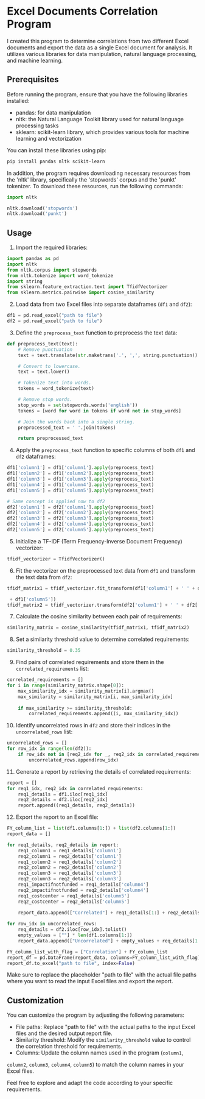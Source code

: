 # Excel Documents Correlation Program

I created this program to determine correlations from two different Excel documents and export the data as a single Excel document for analysis. It utilizes various libraries for data manipulation, natural language processing, and machine learning.

## Prerequisites

Before running the program, ensure that you have the following libraries installed:

- pandas: for data manipulation
- nltk: the Natural Language Toolkit library used for natural language processing tasks
- sklearn: scikit-learn library, which provides various tools for machine learning and vectorization

You can install these libraries using pip:

```bash
pip install pandas nltk scikit-learn
```

In addition, the program requires downloading necessary resources from the 'nltk' library, specifically the 'stopwords' corpus and the 'punkt' tokenizer. To download these resources, run the following commands:

```python
import nltk

nltk.download('stopwords')
nltk.download('punkt')
```

## Usage

1. Import the required libraries:

```python
import pandas as pd
import nltk
from nltk.corpus import stopwords
from nltk.tokenize import word_tokenize
import string
from sklearn.feature_extraction.text import TfidfVectorizer
from sklearn.metrics.pairwise import cosine_similarity
```

2. Load data from two Excel files into separate dataframes (`df1` and `df2`):

```python
df1 = pd.read_excel("path to file")
df2 = pd.read_excel("path to file")
```

3. Define the `preprocess_text` function to preprocess the text data:

```python
def preprocess_text(text):
    # Remove punctuation
    text = text.translate(str.maketrans('.', ',', string.punctuation))

    # Convert to lowercase.
    text = text.lower()

    # Tokenize text into words.
    tokens = word_tokenize(text)

    # Remove stop words.
    stop_words = set(stopwords.words('english'))
    tokens = [word for word in tokens if word not in stop_words]

    # Join the words back into a single string.
    preprocessed_text = ' '.join(tokens)

    return preprocessed_text
```

4. Apply the `preprocess_text` function to specific columns of both `df1` and `df2` dataframes:

```python
df1['column1'] = df1['column1'].apply(preprocess_text)
df1['column2'] = df1['column2'].apply(preprocess_text)
df1['column3'] = df1['column3'].apply(preprocess_text)
df1['column4'] = df1['column4'].apply(preprocess_text)
df1['column5'] = df1['column5'].apply(preprocess_text)

# Same concept is applied now to df2
df2['column1'] = df2['column1'].apply(preprocess_text)
df2['column2'] = df2['column2'].apply(preprocess_text)
df2['column3'] = df2['column3'].apply(preprocess_text)
df2['column4'] = df2['column4'].apply(preprocess_text)
df2['column5'] = df2['column5'].apply(preprocess_text)
```

5. Initialize a TF-IDF (Term Frequency-Inverse Document Frequency) vectorizer:

```python
tfidf_vectorizer = TfidfVectorizer()
```

6. Fit the vectorizer on the preprocessed text data from `df1` and transform the text data from `df2`:

```python
tfidf_matrix1 = tfidf_vectorizer.fit_transform(df1['column1'] + ' ' + df1['column2'] + ' ' + df1['column3'] + ' ' + df1['column4'] + ' '

 + df1['column5'])
tfidf_matrix2 = tfidf_vectorizer.transform(df2['column1'] + ' ' + df2['column2'] + ' ' + df2['column3'] + ' ' + df2['column4'] + ' ' + df2['column5'])
```

7. Calculate the cosine similarity between each pair of requirements:

```python
similarity_matrix = cosine_similarity(tfidf_matrix1, tfidf_matrix2)
```

8. Set a similarity threshold value to determine correlated requirements:

```python
similarity_threshold = 0.35
```

9. Find pairs of correlated requirements and store them in the `correlated_requirements` list:

```python
correlated_requirements = []
for i in range(similarity_matrix.shape[0]):
    max_similarity_idx = similarity_matrix[i].argmax()
    max_similarity = similarity_matrix[i, max_similarity_idx]
    
    if max_similarity >= similarity_threshold:
        correlated_requirements.append((i, max_similarity_idx))
```

10. Identify uncorrelated rows in `df2` and store their indices in the `uncorrelated_rows` list:

```python
uncorrelated_rows = []
for row_idx in range(len(df2)):
    if row_idx not in [req2_idx for _, req2_idx in correlated_requirements]:
        uncorrelated_rows.append(row_idx)
```

11. Generate a report by retrieving the details of correlated requirements:

```python
report = []
for req1_idx, req2_idx in correlated_requirements:
    req1_details = df1.iloc[req1_idx]
    req2_details = df2.iloc[req2_idx]
    report.append((req1_details, req2_details))
```

12. Export the report to an Excel file:

```python
FY_column_list = list(df1.columns[1:]) + list(df2.columns[1:])
report_data = []

for req1_details, req2_details in report:
    req1_column1 = req1_details['column1']
    req2_column1 = req2_details['column1']
    req1_column2 = req1_details['column2']
    req2_column2 = req2_details['column2']
    req1_column3 = req1_details['column3']
    req2_column3 = req2_details['column3']
    req1_impactifnotfunded = req1_details['column4']
    req2_impactifnotfunded = req2_details['column4']
    req1_costcenter = req1_details['column5']
    req2_costcenter = req2_details['column5']
 
    report_data.append(["Correlated"] + req1_details[1:] + req2_details[1:])

for row_idx in uncorrelated_rows:
    req_details = df2.iloc[row_idx].tolist()
    empty_values = [""] * len(df1.columns[1:])
    report_data.append(["Uncorrelated"] + empty_values + req_details[1:])

FY_column_list_with_flag = ["Correlation"] + FY_column_list
report_df = pd.DataFrame(report_data, columns=FY_column_list_with_flag)
report_df.to_excel("path to file", index=False)
```

Make sure to replace the placeholder "path to file" with the actual file paths where you want to read the input Excel files and export the report.

## Customization

You can customize the program by adjusting the following parameters:

- File paths: Replace "path to file" with the actual paths to the input Excel files and the desired output report file.
- Similarity threshold: Modify the `similarity_threshold` value to control the correlation threshold for requirements.
- Columns: Update the column names used in the program (`column1`,

 `column2`, `column3`, `column4`, `column5`) to match the column names in your Excel files.

Feel free to explore and adapt the code according to your specific requirements.
